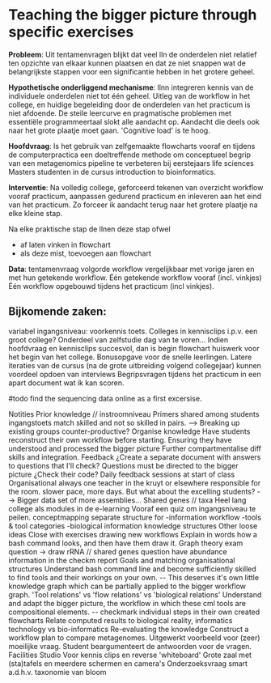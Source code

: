 # Teaching the bigger picture through specific exercises

**Probleem**: Uit tentamenvragen blijkt dat veel lln de onderdelen niet relatief ten opzichte van elkaar kunnen plaatsen en dat ze niet snappen wat de belangrijkste stappen voor een significantie hebben in het grotere geheel.

**Hypothetische onderliggend mechanisme**: llnn integreren kennis van de individuele onderdelen niet tot één geheel. Uitleg van de workflow in het college, en huidige begeleiding door de onderdelen van het practicum is niet afdoende. De steile leercurve en pragmatische problemen met essentiële programmeertaal slokt alle aandacht op. Aandacht die deels ook naar het grote plaatje moet gaan. 'Cognitive load' is te hoog.

**Hoofdvraag**: Is het gebruik van zelfgemaakte flowcharts vooraf en tijdens de computerpractica een doeltreffende methode om conceptueel begrip van een metagenomics pipeline te verbeteren bij eerstejaars life sciences Masters studenten in de cursus introduction to bioinformatics.

**Interventie**: Na volledig college, geforceerd tekenen van overzicht workflow vooraf practicum, aanpassen gedurend practicum en inleveren aan het eind van het practicum. Zo forceer ik aandacht terug naar het grotere plaatje na elke kleine stap.

Na elke praktische stap de llnen deze stap ofwel
- af laten vinken in flowchart
- als deze mist, toevoegen aan flowchart

**Data**: tentamenvraag volgorde workflow vergelijkbaar met vorige jaren en met hun getekende workflow.
Één getekende workflow vooraf (incl. vinkjes)
Één workflow opgebouwd tijdens het practicum (incl vinkjes).

## Bijkomende zaken: 
variabel ingangsniveau: voorkennis toets.
Colleges in kennisclips i.p.v. een groot college? Onderdeel van zelfstudie dag van te voren…
Indien hoofdvraag en kennisclips succesvol, dan is begin flowchart huiswerk voor het begin van het college.
Bonusopgave voor de snelle leerlingen. 
Latere iteraties van de cursus (na de grote uitbreiding volgend collegejaar) kunnen voordeel opdoen van interviews
Begripsvragen tijdens het practicum in een apart document wat ik kan scoren.

#todo find the sequencing data online as a first excersise. 

Notities
Prior knowledge // instroomniveau
Primers shared among students
ingangstoets match skilled and not so skilled in pairs.
--> Breaking up existing groups counter-productive?
Organise knowledge
Have students reconstruct their own workflow before starting. Ensuring they have understood and processed the bigger picture
Further compartmentalise diff skills and integration.
Feedback
¿Create a separate document with answers to questions that I'll check? Questions must be directed to the bigger picture
¿Check their code?
Daily feedback sessions at start of class
Organisational
always one teacher in the kruyt or elsewhere responsible for the room.
slower pace, more days. But what about the excelling students?
--> Bigger data set of more assemblies... Shared genes // taxa
Heel lang college als modules in de e-learning
Vooraf een quiz om ingangsniveau te peilen.
conceptmapping
separate structure for
-information workflow
-tools & tool categories
-biological information
knowledge structures
Other loose ideas
Close with exercises drawing new workflows
Explain in words how a bash command looks, and then have them draw it.
Graph theory exam question -> draw
rRNA // shared genes question
have abundance information in the checkm report
Goals and matching organisational structures
Understand bash command line and become sufficiently skilled to find tools and their workings on your own.
-- This deserves it's own little knowledge graph which can be partially applied to the bigger workflow graph. 'Tool relations' vs 'flow relations' vs 'biological relations'
Understand and adapt the bigger picture, the workflow in which these cml tools are compositional elements.
-- checkmark individual steps in their own created flowcharts
Relate computed results to biological reality, informatics technology vs bio-informatics
Re-evaluating the knowledge
Construct a workflow plan to compare metagenomes.
Uitgewerkt voorbeeld voor (zeer) moeilijke vraag. Student beargumenteert de antwoorden voor de vragen.
Facilities
Studio Voor kennis clips en reverse 'whiteboard'
Grote zaal met (sta)tafels en meerdere schermen en camera's
Onderzoeksvraag
smart
a.d.h.v. taxonomie van bloom



